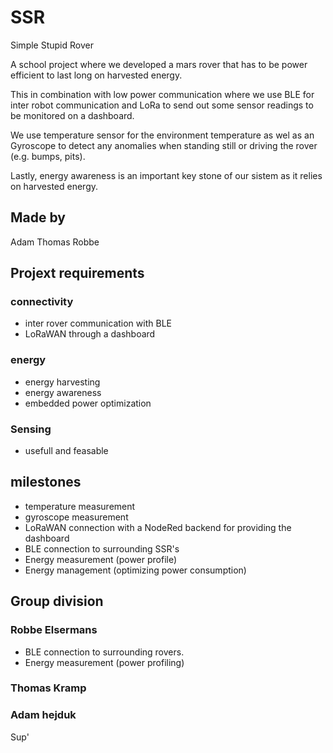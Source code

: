 # SSR
Simple Stupid Rover

A school project where we developed a mars rover that has to be power efficient to last long on harvested energy.

This in combination with low power communication where we use BLE for inter robot communication and LoRa to send out some sensor readings to be monitored on a dashboard.

We use temperature sensor for the environment temperature as wel as an Gyroscope to detect any anomalies when standing still or driving the rover (e.g. bumps, pits).

Lastly, energy awareness is an important key stone of our sistem as it relies on harvested energy.

## Made by
Adam
Thomas
Robbe

## Projext requirements
### connectivity
- inter rover communication with BLE
- LoRaWAN through a dashboard

### energy
- energy harvesting
- energy awareness
- embedded power optimization

### Sensing
- usefull and feasable

## milestones
- temperature measurement
- gyroscope measurement
- LoRaWAN connection with a NodeRed backend for providing the dashboard
- BLE connection to surrounding SSR's
- Energy measurement (power profile)
- Energy management (optimizing power consumption)

## Group division
### Robbe Elsermans
- BLE connection to surrounding rovers.
- Energy measurement (power profiling)

### Thomas Kramp


### Adam hejduk
Sup'
